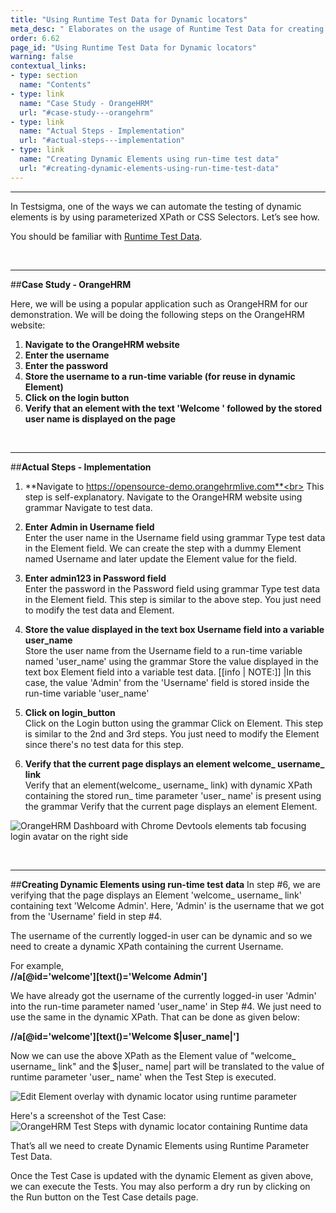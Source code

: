```yaml
---
title: "Using Runtime Test Data for Dynamic locators"
meta_desc: " Elaborates on the usage of Runtime Test Data for creating dynamic locators."
order: 6.62
page_id: "Using Runtime Test Data for Dynamic locators"
warning: false
contextual_links:
- type: section
  name: "Contents"
- type: link
  name: "Case Study - OrangeHRM"
  url: "#case-study---orangehrm"
- type: link
  name: "Actual Steps - Implementation"
  url: "#actual-steps---implementation"
- type: link
  name: "Creating Dynamic Elements using run-time test data"
  url: "#creating-dynamic-elements-using-run-time-test-data"
---
```


---

In Testsigma, one of the ways we can automate the testing of dynamic elements is by using parameterized XPath or CSS Selectors. Let’s see how.

You should be familiar with [Runtime Test Data](https://testsigma.com/docs/test-data/types/runtime/).

<br>

---
##**Case Study - OrangeHRM**

Here, we will be using a popular application such as OrangeHRM for our demonstration. We will be doing the following steps on the OrangeHRM website:
1. **Navigate to the OrangeHRM website**<br>
2. **Enter the username**<br>
3. **Enter the password**<br>
4. **Store the username to a run-time variable (for reuse in dynamic Element)**<br>
5. **Click on the login button**<br>
6. **Verify that an element with the text 'Welcome ' followed by the stored user name is displayed on the page**<br>

<br>

---
##**Actual Steps - Implementation**
1. **Navigate to https://opensource-demo.orangehrmlive.com**<br>
This step is self-explanatory. Navigate to the OrangeHRM website using grammar Navigate to test data.

2. **Enter Admin in Username field**<br>
Enter the user name in the Username field using grammar Type test data in the Element field.
We can create the step with a dummy Element named  Username and later update the Element value for the field. 

3. **Enter admin123 in Password field**<br>
Enter the password in the  Password field using grammar Type test data in the Element field.
This step is similar to the above step. You just need to modify the test data and Element.

4. **Store the value displayed in the text box Username field into a variable user_name**<br>
Store the user name from the  Username field to a run-time variable named 'user_name' using the grammar Store the value displayed in the text box Element field into a variable test data.
   [[info | NOTE:]]
   |In this case, the value 'Admin' from the 'Username' field is stored inside the run-time variable 'user_name'

5. **Click on login_button**<br>
Click on the Login button using the grammar Click on Element. This step is similar to the 2nd and 3rd steps. You just need to modify the Element since there's no test data for this step.

6. **Verify that the current page displays an element welcome_ username_ link**<br>
Verify that an element(welcome_ username_ link) with dynamic XPath containing the stored run_ time parameter 'user_ name' is present using the grammar Verify that the current page displays an element Element.

![OrangeHRM Dashboard with Chrome Devtools elements tab focusing login avatar on the right side](https://docs.testsigma.com/images/with-runtime-test-data/orangehrm-dashboard-page-source-login-avatar.png)

<br>

---
##**Creating Dynamic Elements using run-time test data**
In step #6, we are verifying that the page displays an Element 'welcome_ username_ link' containing text 'Welcome Admin'. Here, 'Admin' is the username that we got from the 'Username' field in step #4. 

The username of the currently logged-in user can be dynamic and so we need to create a dynamic XPath containing the current Username.

For example,<br>
**//a[@id='welcome'][text()='Welcome Admin']**

We have already got the username of the currently logged-in user 'Admin' into the run-time parameter named 'user_name' in Step #4. We just need to use the same in the dynamic XPath. That can be done as given below:

**//a[@id='welcome'][text()='Welcome $|user_name|']**

Now we can use the above XPath as the Element value of "welcome_ username_ link" and the $|user_ name| part will be translated to the value of runtime parameter 'user_ name' when the Test Step is executed.

![Edit Element overlay with dynamic locator using runtime parameter](https://docs.testsigma.com/images/with-runtime-test-data/dynamic-locator-runtime-parameter.png)


Here's a screenshot of the Test Case:
![OrangeHRM Test Steps with dynamic locator containing Runtime data](https://docs.testsigma.com/images/with-runtime-test-data/dynamic-locator-runtime-parameter-test-steps-example.png)

That’s all we need to create Dynamic Elements using Runtime Parameter Test Data.

Once the Test Case is updated with the dynamic Element as given above, we can execute the Tests. You may also perform a dry run by clicking on the Run button on the Test Case details page.





